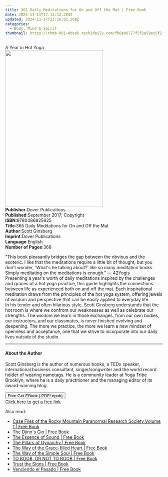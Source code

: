 ```yaml
---
title: 365 Daily Meditations for On and Off the Mat | Free Book
date: 2024-11-11T17:13:12.284Z
updated: 2024-11-17T23:16:02.568Z
categories:
  - Body, Mind & Spirit
thumbnail: https://thmb-001-ebook.techidaily.com/fb8e08777f5f2a59ac5f1f6a377821bc4e50d1a06b1a1074b80a76bc276b28b9.jpg
---
```

<main id="book-container">
  <div class="flex flex-col">
    <div class="book-brief flex-1 py-6 px-4 sm:p-6 md:py-10 md:px-8">
      <!-- brief-->
      <div class="book-brief-main">A Year in Hot Yoga</div>
    </div>
    <div
      class="book-meta-info flex-1 grid gap-4 col-start-1 col-end-3 row-start-1 sm:mb-6 sm:grid-cols-4 lg:gap-6 lg:col-start-2 lg:row-end-6 lg:row-span-6 lg:mb-0"
    >
      <div
        class="book-meta-info-left place-content-center mt-4 p-4 text-sm leading-6 col-start-2 col-span-2 dark:text-slate-400"
      >
        <img
          class="w-full h-500 object-cover rounded-lg sm:h-255 sm:col-span-2 lg:col-span-full"
          src="https://img-001-ebook.techidaily.com/0650878df13f2bcc111ce879c06294d4299ce945d065fe634aabe89ed829b7b4.jpg"
          alt=""
          width="312"
          height="500"
        />
      </div>
      <div
        class="book-meta-info-right mt-2 col-start-1 row-start-2 col-span-3 self-center"
      >
        <!-- meta data  -->
        <div class="flex flex-col px-4 md:px-8">
          <div class="flex-1">
            <strong>Publisher</strong>:<span class="px-2"
              >Dover Publications</span
            >
          </div>
          <div class="flex-1">
            <strong>Published</strong>:<span class="px-2"
              >September 2017; Copyright</span
            >
          </div>
          <div class="flex-1">
            <strong>ISBN</strong>:<span class="px-2">9780486825625</span>
          </div>
          <div class="flex-1">
            <strong>Title</strong>:<span class="px-2"
              >365 Daily Meditations for On and Off the Mat</span
            >
          </div>
          <div class="flex-1">
            <strong>Author</strong>:<span class="px-2">Scott Ginsberg</span>
          </div>
          <div class="flex-1">
            <strong>Imprint</strong>:<span class="px-2"
              >Dover Publications</span
            >
          </div>
          <div class="flex-1">
            <strong>Language</strong>:<span class="px-2">English</span>
          </div>
          <div class="flex-1">
            <strong>Number of Pages</strong>:<span class="px-2">368</span>
          </div>
        </div>
      </div>
    </div>
    <div class="book-description flex-1 py-6 px-4 sm:p-6 md:py-10 md:px-8">
      <div class="book-description-main">
        <div accordion-content="" id="description">
          <p>
            "This book pleasantly bridges the gap between the obvious and the
            esoteric. I like that the meditations require a little bit of
            thought, but you don't wonder, 'What's he talking about?' like so
            many meditation books. Simply meditating on the meditations is
            enough." — 42Yogis<br />Presenting a year's worth of daily
            meditations inspired by the challenges and graces of a hot yoga
            practice, this guide highlights the connections between life as
            experienced both on and off the mat. Each inspirational meditation
            draws from the principles of the hot yoga system, offering jewels of
            wisdom and perspective that can be easily applied to everyday life.
            <br />In his tender and often hilarious style, Scott Ginsberg
            understands that the hot room is where we confront our weaknesses as
            well as celebrate our strengths. The wisdom we learn in those
            exchanges, from our own bodies, our instructors, and our classmates,
            is never finished evolving and deepening. The more we practice, the
            more we learn a new mindset of openness and acceptance, one that we
            strive to incorporate into our daily lives outside of the studio.
          </p>
          <p></p>
          <p></p>
        </div>
      </div>
    </div>
    <div class="book-excerpts flex-1 py-6 px-4 sm:p-6 md:py-10 md:px-8">
      <!-- excerpts-->
      <div class="book-excerpts-main">
        <hr />
        <h4 class="placeholder placeholder-heading">
          <span>About the Author</span>
        </h4>
        <p>
          Scott Ginsberg is the author of numerous books, a TEDx speaker,
          international business consultant, singer/songwriter and the world
          record holder of wearing nametags. He is a community leader at Yoga
          Tribe Brooklyn, where he is a daily practitioner and the managing
          editor of its award-winning blog.
        </p>
      </div>
    </div>
    <div
      class="book-about-author flex-1 py-6 px-4 sm:p-6 md:py-10 md:px-8"
    ></div>
    <div class="book-free-get flex-1 py-6 px-4 sm:p-6 md:py-10 md:px-8">
      <button
        id="btn-free-get"
        class="bg-blue-500 hover:bg-blue-700 text-white font-bold py-2 px-4 rounded"
      >
        Free Get EBook (.PDF/.epub)
      </button>
      <div id="countdown-display" class="px-2 text-lg mt-2"></div>
      <a
        id="free-link"
        class="hidden bg-blue-500 hover:bg-blue-700 text-white font-bold py-2 px-4 rounded"
        href="https://www.ebooks.com/en-us/book/96422485/365-daily-meditations-for-on-and-off-the-mat/scott-ginsberg/"
        target="_blank"
        >Click here to get a free link</a
      >
    </div>
    <script>
      let countdownTime = 0;
      let countdownInterval = null;
      document
        .getElementById('btn-free-get')
        .addEventListener('click', startCountdown);
      function startCountdown() {
        countdownTime = new Date().getTime() + 60000 * 3;
        countdownInterval = setInterval(updateCountdown, 1000);
        document.getElementById('btn-free-get').disabled = true;
        document
          .getElementById('btn-free-get')
          .classList.add('bg-gray-500', 'cursor-not-allowed');
      }
      function updateCountdown() {
        let currentTime = new Date().getTime();
        let timeLeft = countdownTime - currentTime;
        let secondsLeft = Math.floor(timeLeft / 1000);
        document.getElementById('countdown-display').innerHTML =
          `Remaining time: ${secondsLeft} seconds.`;
        if (secondsLeft <= 0) {
          clearInterval(countdownInterval);
          document.getElementById('btn-free-get').classList.add('hidden');
          document.getElementById('free-link').classList.remove('hidden');
          document.getElementById('countdown-display').innerHTML = '';
        }
      }
    </script>
  </div>
</main>

<ins class="adsbygoogle"
      style="display:block"
      data-ad-client="ca-pub-7571918770474297"
      data-ad-slot="8358498916"
      data-ad-format="auto"
      data-full-width-responsive="true"></ins>
    

<span class="atpl-alsoreadstyle">Also read:</span>
<div><ul>
<li><a href="https://novels-ebooks.techidaily.com/211031017-9781961827011-case-files-of-the-rocky-mountain-paranormal-research-society-volume-1/"><u>Case Files of the Rocky Mountain Paranormal Research Society Volume 1 | Free Book</u></a></li>
<li><a href="https://novels-ebooks.techidaily.com/211030908-9781960093790-the-djinns-gin/"><u>The Djinn's Gin | Free Book</u></a></li>
<li><a href="https://novels-ebooks.techidaily.com/211030940-9780997282573-the-essence-of-sound/"><u>The Essence of Sound | Free Book</u></a></li>
<li><a href="https://novels-ebooks.techidaily.com/211031080-9798989009763-the-pillars-of-gynarchy/"><u>The Pillars of Gynarchy | Free Book</u></a></li>
<li><a href="https://novels-ebooks.techidaily.com/211030906-9781734989861-the-way-of-the-grace-filled-heart/"><u>The Way of the Grace-filled Heart | Free Book</u></a></li>
<li><a href="https://novels-ebooks.techidaily.com/211030911-9780997282511-the-way-of-the-simple-soul/"><u>The Way of the Simple Soul | Free Book</u></a></li>
<li><a href="https://novels-ebooks.techidaily.com/211031031-9798987004920-to-boob-or-not-to-boob/"><u>TO BOOB, OR NOT TO BOOB | Free Book</u></a></li>
<li><a href="https://novels-ebooks.techidaily.com/211030963-9781088251874-trust-the-signs/"><u>Trust the Signs | Free Book</u></a></li>
<li><a href="https://novels-ebooks.techidaily.com/211031121-9781088267233-venciendo-el-pasado/"><u>Venciendo el Pasado | Free Book</u></a></li>
</ul></div>

